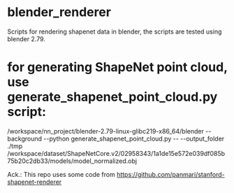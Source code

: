 # blender_renderer
Scripts for rendering shapenet data in blender, the scripts are tested using blender 2.79.

# for generating ShapeNet point cloud, use generate_shapenet_point_cloud.py script:
/workspace/nn_project/blender-2.79-linux-glibc219-x86_64/blender --background --python generate_shapenet_point_cloud.py -- --output_folder ./tmp /workspace/dataset/ShapeNetCore.v2/02958343/1a1de15e572e039df085b75b20c2db33/models/model_normalized.obj

Ack.:
This repo uses some code from https://github.com/panmari/stanford-shapenet-renderer
